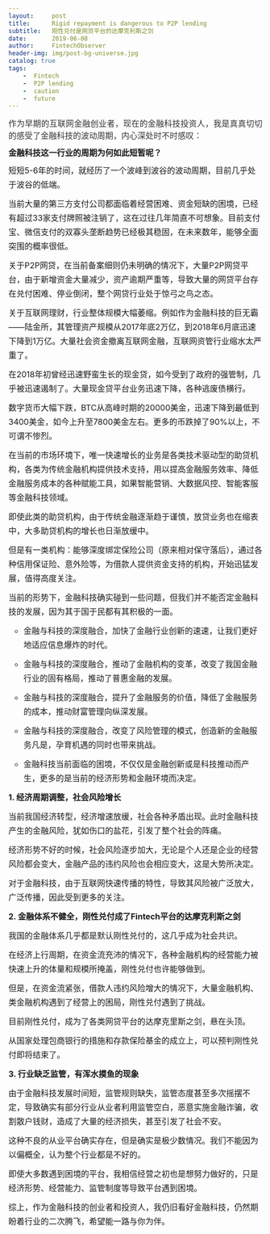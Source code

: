 ```yaml
---
layout:     post
title:      Rigid repayment is dangerous to P2P lending
subtitle:   刚性兑付是网贷平台的达摩克利斯之剑
date:       2019-06-08
author:     FintechObserver
header-img: img/post-bg-universe.jpg
catalog: true
tags:
    -  Fintech
    -  P2P lending
    -  caution
    -  future
---
```

<section data-role="outer" label="Powered by 135editor.com" style="font-size:16px;"><section data-role="outer" label="Powered by 135editor.com" style="margin: 0px; padding: 0px; color: rgb(51, 51, 51); font-size: 16px; font-weight: normal; text-align: justify; font-family: -apple-system-font, BlinkMacSystemFont, &quot;Helvetica Neue&quot;, &quot;PingFang SC&quot;, &quot;Hiragino Sans GB&quot;, &quot;Microsoft YaHei UI&quot;, &quot;Microsoft YaHei&quot;, Arial, sans-serif; box-sizing: border-box;"><p style="margin: 10px 0px; padding: 0px; clear: both; line-height: 1.75em;"></p><span style="margin: 0px; padding: 0px; caret-color: red;">作为早期的互联网金融创业者，现在的金融科技投资人，我是真真切切的感受了金融科技的波动周期，内心深处时不时感叹：</span></section><p style="margin: 10px 0px 0px; padding: 0px; clear: both;"><strong style="margin: 0px; padding: 0px;">金融科技这一行业的周期为何如此短暂呢？</strong><br style="margin: 0px; padding: 0px;"></p><p style="margin: 10px 0px; padding: 0px; clear: both; line-height: 1.75em;">短短5-6年的时间，就经历了一个波峰到波谷的波动周期，目前几乎处于波谷的低端。</p><p style="margin: 10px 0px; padding: 0px; clear: both; line-height: 1.75em;">当前大量的第三方支付公司都面临着经营困难、资金短缺的困境，已经有超过33家支付牌照被注销了，这在过往几年简直不可想象。目前<span style="margin: 0px; padding: 0px; caret-color: red;">支付宝、微信支付的双寡头垄断趋势已经极其稳固，在未来数年，能够全面突围的概率很低。</span></p><p style="margin: 10px 0px; padding: 0px; clear: both; line-height: 1.75em;">关于P2P网贷，在当前备案细则仍未明确的情况下，大量P2P网贷平台，由于新增资金大量减少，资产逾期严重等，导致大量的网贷平台存在兑付困难、停业倒闭，整个网贷行业处于惊弓之鸟之态。</p><p style="margin: 10px 0px; padding: 0px; clear: both; line-height: 1.75em;">关于互联网理财，行业整体规模大幅萎缩。例如作为金融科技的巨无霸——陆金所，其管理资产规模从2017年底2万亿，到2018年6月底迅速下降到1万亿。大量社会资金撤离互联网金融，互联网资管行业缩水太严重了。</p><p style="margin: 10px 0px; padding: 0px; clear: both; line-height: 1.75em;">在2018年初曾经迅速野蛮生长的现金贷，如今受到了政府的强管制，几乎被迅速遏制了。大量现金贷平台业务迅速下降，各种逃废债横行。</p><p style="margin: 10px 0px; padding: 0px; clear: both; line-height: 1.75em;">数字货币大幅下跌，BTC从高峰时期的20000美金，迅速下降到最低到3400美金，如今上升至7800美金左右。更多的币跌掉了90%以上，不可谓不惨烈。</p><p style="margin: 10px 0px; padding: 0px; clear: both; line-height: 1.75em;">在当前的市场环境下，唯一快速增长的业务是各类技术驱动型的助贷机构，各类为传统金融机构提供技术支持，用以提高金融服务效率、降低金融服务成本的各种赋能工具，如果智能营销、大数据风控、智能客服等金融科技领域。</p><p style="margin: 10px 0px; padding: 0px; clear: both; line-height: 1.75em;">即使此类的助贷机构，由于传统金融逐渐趋于谨慎，放贷业务也在缩表中，大多助贷机构的增长也日渐放缓中。</p><p style="margin: 10px 0px; padding: 0px; clear: both; line-height: 1.75em;">但是有一类机构：能够深度绑定保险公司（原来相对保守落后），通过各种信用保证险、意外险等，为借款人提供资金支持的机构，开始迅猛发展，值得高度关注。</p><p style="margin: 10px 0px; padding: 0px; clear: both; line-height: 1.75em;">当前的形势下，金融科技确实碰到一些问题，但我们并不能否定金融科技的发展，因为其于国于民都有其积极的一面。</p><ul class=" list-paddingleft-2" style="list-style-type: circle; margin: 0px; padding: 0px 0px 0px 30px;"><li><p style="margin: 10px 0px; padding: 0px; clear: both; line-height: 1.75em;">金融与科技的深度融合，加快了金融行业创新的速速，让我们更好地适应信息爆炸的时代。</p></li><li><p style="margin: 10px 0px; padding: 0px; clear: both; line-height: 1.75em;">金融与科技的深度融合，推动了金融机构的变革，改变了我国金融行业的固有格局，推动了普惠金融的发展。</p></li><li><p style="margin: 10px 0px; padding: 0px; clear: both; line-height: 1.75em;">金融与科技的深度融合，提升了金融服务的价值，降低了金融服务的成本，推动财富管理向纵深发展。</p></li><li><p style="margin: 10px 0px; padding: 0px; clear: both; line-height: 1.75em;">金融与科技的深度融合，改变了风险管理的模式，创造新的金融服务凡是，孕育机遇的同时也带来挑战。</p></li><li><p style="margin: 10px 0px; padding: 0px; clear: both; line-height: 1.75em;">金融科技当前面临的困境，不仅仅是金融创新或是科技推动而产生，更多的是当前的经济形势和金融环境而决定。</p></li></ul><p style="margin: 10px 0px; padding: 0px; clear: both; line-height: 1.75em;"><strong style="margin: 0px; padding: 0px;">1. 经济周期调整，社会风险增长</strong></p><p style="margin: 10px 0px; padding: 0px; clear: both; line-height: 1.75em;">当前我国经济转型，经济增速放缓，社会各种矛盾出现。此时金融科技产生的金融风险，犹如伤口的盐花，引发了整个社会的阵痛。</p><p style="margin: 10px 0px; padding: 0px; clear: both; line-height: 1.75em;">经济形势不好的时候，社会风险逐步加大，无论是个人还是企业的经营风险都会变大，金融产品的违约风险也会相应变大，这是大势所决定。</p><p style="margin: 10px 0px; padding: 0px; clear: both; line-height: 1.75em;">对于金融科技，由于互联网快速传播的特性，导致其风险被广泛放大，广泛传播，因此受到更多的关注。</p><p style="margin: 10px 0px; padding: 0px; clear: both; line-height: 1.75em;"><strong style="margin: 0px; padding: 0px;"><span style="margin: 0px; padding: 0px; caret-color: red;">2. 金融体系不健全，刚性兑付成了Fintech平台的达摩克利斯之剑</span></strong><br style="margin: 0px; padding: 0px;"></p><p style="margin: 10px 0px; padding: 0px; clear: both; line-height: 1.75em;">我国的金融体系几乎都是默认刚性兑付的，这几乎成为社会共识。</p><p style="margin: 10px 0px; padding: 0px; clear: both; line-height: 1.75em;">在经济上行周期，在资金流充沛的情况下，各种金融机构的经营能力被快速上升的体量和规模所掩盖，刚性兑付也许能够做到。</p><p style="margin: 10px 0px; padding: 0px; clear: both; line-height: 1.75em;">但是，在资金流紧张，借款人违约风险增大的情况下，大量金融机构、类金融机构遇到了经营上的困局，刚性兑付遇到了挑战。</p><p style="margin: 10px 0px; padding: 0px; clear: both; line-height: 1.75em;">目前刚性兑付，成为了各类网贷平台的达摩克里斯之剑，悬在头顶。</p><p style="margin: 10px 0px; padding: 0px; clear: both; line-height: 1.75em;">从国家处理包商银行的措施和存款保险基金的成立上，可以预判刚性兑付即将结束了。</p><p style="margin: 10px 0px; padding: 0px; clear: both; line-height: 1.75em;"><strong style="margin: 0px; padding: 0px;">3. 行业缺乏监管，有浑水摸鱼的现象</strong></p><p style="margin: 10px 0px; padding: 0px; clear: both; line-height: 1.75em;">由于金融科技发展时间短，监管规则缺失，监管态度甚至多次摇摆不定，导致确实有部分行业从业者利用监管空白，恶意实施金融诈骗，收割散户钱财，造成了大量的经济损失，甚至引发了社会不安。</p><p style="margin: 10px 0px; padding: 0px; clear: both; line-height: 1.75em;">这种不良的从业平台确实存在，但是确实是极少数情况。我们不能因为以偏概全，认为整个行业都是不好的。</p><p style="margin: 10px 0px; padding: 0px; clear: both; line-height: 1.75em;">即使大多数遇到困境的平台，我相信经营之初也是想努力做好的，只是经济形势、经营能力、监管制度等导致平台遇到困境。</p><p style="margin: 10px 0px; padding: 0px; clear: both; line-height: 1.75em;">综上，作为金融科技的创业者和投资人，我仍旧看好金融科技，仍然期盼着行业的二次腾飞，希望能一路与你为伴。</p>